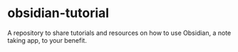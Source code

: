 # obsidian-tutorial
A repository to share tutorials and resources on how to use Obsidian, a note taking app, to your benefit.
